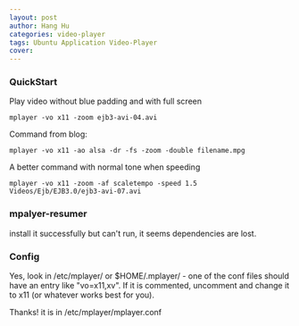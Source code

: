 ```yaml
---
layout: post
author: Hang Hu
categories: video-player
tags: Ubuntu Application Video-Player 
cover: 
---
```


### QuickStart

Play video without blue padding and with full screen

```
mplayer -vo x11 -zoom ejb3-avi-04.avi 
```

Command from blog:

```
mplayer -vo x11 -ao alsa -dr -fs -zoom -double filename.mpg
```

A better command with normal tone when speeding

```
mplayer -vo x11 -zoom -af scaletempo -speed 1.5 Videos/Ejb/EJB3.0/ejb3-avi-07.avi 
```

### mpalyer-resumer

install it successfully but can't run, it seems dependencies are lost.

### Config

Yes, look in /etc/mplayer/ or $HOME/.mplayer/ - one of the conf files should have an entry like "vo=x11,xv". If it is commented, uncomment and change it to x11 (or whatever works best for you).  

Thanks! it is in /etc/mplayer/mplayer.conf

